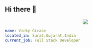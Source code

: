 ## Hi there 👋


<p align="center">
  <img src="https://capsule-render.vercel.app/api?type=waving&height=300&color=gradient&text=Hey%20Everyone"/>
</p>

```yaml
name: Vicky Girase
located_in: Surat,Gujarat,India
current_job: Full Stack Developer
```
